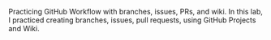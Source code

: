 
Practicing GitHub Workflow with branches, issues, PRs, and wiki.
In this lab, I practiced creating branches, issues, pull requests, using GitHub Projects and Wiki.

